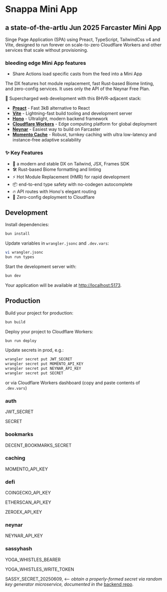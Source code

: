 # Snappa Mini App

## a state-of-the-artlu Jun 2025 Farcaster Mini App

Singe Page Application (SPA) using Preact, TypeScript, TailwindCss v4 and Vite, designed to run forever on scale-to-zero Cloudflare Workers and other services that scale without provisioning.

### bleeding edge Mini App features

* Share Actions load specific casts from the feed into a Mini App

The DX features hot module replacement, fast Rust-based Biome linting, and zero-config services. It uses only the API of the Neynar Free Plan.

<!-- dash-content-start -->

🚀 Supercharged web development with this BHVR-adjacent stack:

* [**Preact**](https://preactjs.com/) - Fast 3kB alternative to React
* [**Vite**](https://vite.dev/) - Lightning-fast build tooling and development server
* [**Hono**](https://hono.dev/) - Ultralight, modern backend framework
* [**Cloudflare Workers**](https://developers.cloudflare.com/workers/) - Edge computing platform for global deployment
* [**Neynar**](https://neynar.com/) - Easiest way to build on Farcaster
* [**Momento Cache**](https://gomomento.com/) - Robust, turnkey caching with ultra low-latency and instance-free adaptive scalability

### ✨ Key Features

* 🎯 a modern and stable DX on Tailwind, JSX, Frames SDK
* 🛠️ Rust-based Biome formatting and linting
* ⚡ Hot Module Replacement (HMR) for rapid development
* 📦 end-to-end type safety with no-codegen autocomplete
* 🔥 API routes with Hono's elegant routing
* 🔄 Zero-config deployment to Cloudflare

<!-- dash-content-end -->

## Development

Install dependencies:

```bash
bun install
```

Update variables in `wrangler.jsonc` and `.dev.vars`:

```bash
vi wrangler.jsonc
bun run types
```

Start the development server with:

```bash
bun dev
```

Your application will be available at [http://localhost:5173](http://localhost:5173).

## Production

Build your project for production:

```bash
bun build
```

Deploy your project to Cloudflare Workers:

```bash
bun run deploy
```

Update secrets in prod, e.g.:

```bash
wrangler secret put JWT_SECRET
wrangler secret put MOMENTO_API_KEY
wrangler secret put NEYNAR_API_KEY
wrangler secret put SECRET
```

or via Cloudflare Workers dashboard (copy and paste contents of `.dev.vars`)

### auth

JWT_SECRET

SECRET

### bookmarks

DECENT_BOOKMARKS_SECRET

### caching

MOMENTO_API_KEY

### defi

COINGECKO_API_KEY

ETHERSCAN_API_KEY

ZEROEX_API_KEY

### neynar

NEYNAR_API_KEY

### sassyhash

YOGA_WHISTLES_BEARER

YOGA_WHISTLES_WRITE_TOKEN

SASSY_SECRET_20250609,  <-- *obtain a properly-formed secret via random key generator microservice, documented in the* [backend repo](https://github.com/artlu99/yoga-whistles/blob/058514d06ece2a64bd51e8cc5f3572332771c754/test/unit.spec.ts#L6C1-L6C1).
